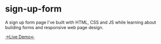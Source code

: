 # sign-up-form
A sign up form page I've built with HTML, CSS and JS while learning about building forms and responsive web page design.

<a href="https://kipraschi.github.io/sign-up-form/">->Live Demo<-</a>
